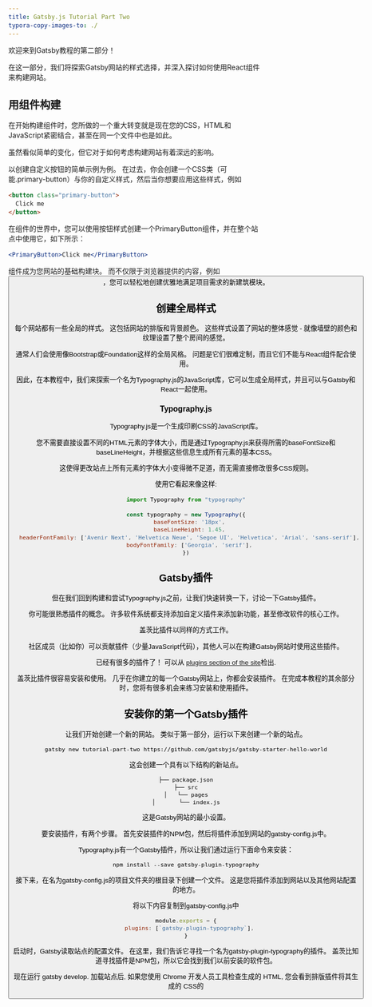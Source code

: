```yaml
---
title: Gatsby.js Tutorial Part Two
typora-copy-images-to: ./
---
```

欢迎来到Gatsby教程的第二部分！

在这一部分，我们将探索Gatsby网站的样式选择，并深入探讨如何使用React组件来构建网站。

## 用组件构建

在开始构建组件时，您所做的一个重大转变就是现在您的CSS，HTML和JavaScript紧密结合，甚至在同一个文件中也是如此。

虽然看似简单的变化，但它对于如何考虑构建网站有着深远的影响。

以创建自定义按钮的简单示例为例。 在过去，你会创建一个CSS类（可能.primary-button）与你的自定义样式，然后当你想要应用这些样式，例如

```html
<button class="primary-button">
  Click me
</button>
```

在组件的世界中，您可以使用按钮样式创建一个PrimaryButton组件，并在整个站点中使用它，如下所示：

```jsx
<PrimaryButton>Click me</PrimaryButton>
```

组件成为您网站的基础构建块。 而不仅限于浏览器提供的内容，例如 <button />，您可以轻松地创建优雅地满足项目需求的新建筑模块。

## 创建全局样式

每个网站都有一些全局的样式。 这包括网站的排版和背景颜色。 这些样式设置了网站的整体感觉 - 就像墙壁的颜色和纹理设置了整个房间的感觉。

通常人们会使用像Bootstrap或Foundation这样的全局风格。 问题是它们很难定制，而且它们不能与React组件配合使用。

因此，在本教程中，我们来探索一个名为Typography.js的JavaScript库，它可以生成全局样式，并且可以与Gatsby和React一起使用。

### Typography.js

Typography.js是一个生成印刷CSS的JavaScript库。

您不需要直接设置不同的HTML元素的字体大小，而是通过Typography.js来获得所需的baseFontSize和baseLineHeight，并根据这些信息生成所有元素的基本CSS。

这使得更改站点上所有元素的字体大小变得微不足道，而无需直接修改很多CSS规则。

使用它看起来像这样:

```javascript
import Typography from "typography"

const typography = new Typography({
  baseFontSize: '18px',
  baseLineHeight: 1.45,
  headerFontFamily: ['Avenir Next', 'Helvetica Neue', 'Segoe UI', 'Helvetica', 'Arial', 'sans-serif'],
  bodyFontFamily: ['Georgia', 'serif'],
})
```

## Gatsby插件

但在我们回到构建和尝试Typography.js之前，让我们快速转换一下，讨论一下Gatsby插件。

你可能很熟悉插件的概念。 许多软件系统都支持添加自定义插件来添加新功能，甚至修改软件的核心工作。

盖茨比插件以同样的方式工作。

社区成员（比如你）可以贡献插件（少量JavaScript代码），其他人可以在构建Gatsby网站时使用这些插件。

已经有很多的插件了！ 可以从 [plugins section of the site](/docs/plugins/)检出.

盖茨比插件很容易安装和使用。 几乎在你建立的每一个Gatsby网站上，你都会安装插件。 在完成本教程的其余部分时，您将有很多机会来练习安装和使用插件。

## 安装你的第一个Gatsby插件

让我们开始创建一个新的网站。 类似于第一部分，运行以下来创建一个新的站点。

    gatsby new tutorial-part-two https://github.com/gatsbyjs/gatsby-starter-hello-world
    

这会创建一个具有以下结构的新站点。

```shell
├── package.json
├── src
│   └── pages
│       └── index.js
```

这是Gatsby网站的最小设置。

要安装插件，有两个步骤。 首先安装插件的NPM包，然后将插件添加到网站的gatsby-config.js中。

Typography.js有一个Gatsby插件，所以让我们通过运行下面命令来安装：

```shell
npm install --save gatsby-plugin-typography
```

接下来，在名为gatsby-config.js的项目文件夹的根目录下创建一个文件。 这是您将插件添加到网站以及其他网站配置的地方。

将以下内容复制到gatsby-config.js中

```javascript
module.exports = {
  plugins: [`gatsby-plugin-typography`],
}
```

启动时，Gatsby读取站点的配置文件。 在这里，我们告诉它寻找一个名为gatsby-plugin-typography的插件。 盖茨比知道寻找插件是NPM包，所以它会找到我们以前安装的软件包。

现在运行 gatsby develop. 加载站点后, 如果您使用 Chrome 开发人员工具检查生成的 HTML, 您会看到排版插件将其生成的 CSS的

<style>
  元素添加到
  
  <head>
    元素中。</p>


    
    <p>
      <img src="typography-styles.png" alt="typography-styles" />
    </p>


    
    <p>
      将以下内容复制到src/pages/index.js中，以便更好地看到Typography.js生成的排版CSS的效果
    </p>


    
    <pre><code class="jsx">import React from "react"

export default () =&gt;
  &lt;div&gt;
    &lt;h1&gt;Richard Hamming on Luck&lt;/h1&gt;
    &lt;div&gt;
      &lt;p&gt;
        From Richard Hamming’s classic and must-read talk, “&lt;a href="http://www.cs.virginia.edu/~robins/YouAndYourResearch.html"&gt;
          You and Your Research
        &lt;/a&gt;”.
      &lt;/p&gt;
      &lt;blockquote&gt;
        &lt;p&gt;
          There is indeed an element of luck, and no, there isn’t. The prepared
          mind sooner or later finds something important and does it. So yes, it
          is luck.{" "}
          &lt;em&gt;
            The particular thing you do is luck, but that you do something is
            not.
          &lt;/em&gt;
        &lt;/p&gt;
      &lt;/blockquote&gt;
    &lt;/div&gt;
    &lt;p&gt;Posted April 09, 2011&lt;/p&gt;
  &lt;/div&gt;
</code></pre>


    
    <p>
      你的网站现在应该是这样的
    </p>


    
    <p>
      <img src="typography-not-centered.png" alt="typography-not-centered" />
    </p>


    
    <p>
      让我们快速改进一下。 许多网站在页面中间有一列文本。 要创建它，请将以下样式添加到src/pages/index.js中的
      
      <div>
        </p>


        
        <pre><code class="jsx{4}">import React from "react"

export default () =&gt;
  &lt;div style={{ margin: '3rem auto', maxWidth: 600 }}&gt;
    &lt;h1&gt;Richard Hamming on Luck&lt;/h1&gt;
    &lt;div&gt;
      &lt;p&gt;
        From Richard Hamming’s classic and must-read talk, “&lt;a href="http://www.cs.virginia.edu/~robins/YouAndYourResearch.html"&gt;
          You and Your Research
        &lt;/a&gt;”.
      &lt;/p&gt;
      &lt;blockquote&gt;
        &lt;p&gt;
          There is indeed an element of luck, and no, there isn’t. The prepared
          mind sooner or later finds something important and does it. So yes, it
          is luck.{" "}
          &lt;em&gt;
            The particular thing you do is luck, but that you do something is
            not.
          &lt;/em&gt;
        &lt;/p&gt;
      &lt;/blockquote&gt;
    &lt;/div&gt;
    &lt;p&gt;Posted April 09, 2011&lt;/p&gt;
  &lt;/div&gt;
</code></pre>


        
        <p>
          <img src="typography-centered.png" alt="basic-typography-centered" />
        </p>


        
        <p>
          啊，这个开始变好看了！
        </p>


        
        <p>
          我们在这里看到的是Typography.js生成的默认的CSS 。 但是，我们可以轻松地定制它。 我们来做吧
        </p>


        
        <p>
          在您的站点中，在 src/utils/ code>处创建一个新目录。 在那里创建一个名为 typography.js 的文件。 在其中添加下面的代码。
        </p>


        
        <pre><code class="javascript">import Typography from "typography"

const typography = new Typography({ baseFontSize: '18px' })

export default typography
</code></pre>


        
        <p>
          然后将这个模块设置为gatsby-plugin-typography作为它的配置在我们的gatsby-config.js文件中使用。
        </p>


        
        <pre><code class="javascript{2..9}">module.exports = {
  plugins: [
    {
      resolve: `gatsby-plugin-typography`,
      options: {
        pathToConfigModule: `src/utils/typography.js`,
      },
    },
  ],
}
</code></pre>


        
        <p>
          停止 gatsby develop ，然后重新启动它，让我们的插件更改生效。
        </p>


        
        <p>
          现在所有的文字字体大小都应该稍大些。 尝试将 baseFontSize 更改为 24px， 所有的元素都被调整大小，因为它们的 font-size是基于baseFontSize的。
        </p>


        
        <p>
          为Typography.js提供了<a href="https://github.com/KyleAMathews/typography.js#published-typographyjs-themes">许多主题</a>. 我们来试试一下吧, 在您的站点的根目录下运行终端命令：
        </p>


        
        <pre><code class="shell">npm install --save typography-theme-bootstrap typography-theme-lawton
</code></pre>


        
        <p>
          要使用Bootstrap主题，请将您的印刷代码更改为：
        </p>


        
        <pre><code class="javascript{2,4}">import Typography from "typography"
import bootstrapTheme from "typography-theme-bootstrap"

const typography = new Typography(bootstrapTheme)

export default typography
</code></pre>


        
        <p>
          <img src="typography-bootstrap.png" alt="typography-bootstrap" />
        </p>


        
        <p>
          主题还可以添加Google字体。 我们与Bootstrap主题一起安装的Lawton主题是这样做的。 用以下替换您的印刷术模块代码，然后重新启动开发服务器（加载新的Google字体所必需的）。
        </p>


        
        <pre><code class="javascript{2-3,5}">import Typography from "typography"
// import bootstrapTheme from "typography-theme-bootstrap"
import lawtonTheme from "typography-theme-lawton"

const typography = new Typography(lawtonTheme)

export default typography
</code></pre>


        
        <p>
          <img src="typography-lawton.png" alt="typography-lawton" />
        </p>


        
        <p>
          Typography.js有超过30个主题！ <a href="http://kyleamathews. github. io/typography. js">试一下</a>或者查看代码的 <a href="https://github. com/KyleAMathews/typography. js#published-typographyjs-themes">完整列表</a>
        </p>


        
        <h2>
          CSS组件
        </h2>


        
        <p>
          盖茨比有丰富的选项可用于样式组件。 让我们来探索三个非常受欢迎的产品选项。 我们将建立一个简单的页面三次，以探索每个样式选项。
        </p>


        
        <p>
          每个都是“CSS-in-JS”中的一个变种，它解决了传统CSS的许多问题。
        </p>


        
        <p>
          他们解决的最重要的问题之一是选择器名称冲突。 使用传统的CSS，您必须小心，不要覆盖站点中其他地方使用的CSS选择器，因为所有CSS选择器都位于同一个全局名称空间中。 这个限制会让你必须小心（并且经常令人困惑）选择器命名方案。
        </p>


        
        <p>
          使用CSS-in-JS，可以避免所有这些，因为CSS选择器会自动限定到其组件。 样式与其组件紧密结合。 这使得知道如何编辑组件的CSS变得非常容易，因为从来没有任何关于如何和在哪里使用CSS的混淆。
        </p>


        
        <p>
          有关CSS-in-JS的一些背景知识，请参见<a href="https://speakerdeck. com/vjeux/react-css-in-js"> Christopher“vjeux”Chedeau 2014年的演讲，激发了这一运动</ a >以及<a href="https://medium. com/seek-blog/a-unified-styling-language-d0c208de2660"> Mark Dalgleish最近发布的“统一样式语言”</a>。</p>


          
          <h3>
            CSS模块
          </h3>


          
          <p>
            我们来开发第一个CSS模块
          </p>


          
          <p>
            从CSS模块主页引用：
          </p>


          
          <blockquote>
            <p>
              CSS模块是一个CSS文件，其中所有类名称和动画名称默认在本地范围内。
            </p>

          </blockquote>


          
          <p>
            CSS模块非常受欢迎，因为它可以让你像平常一样编写CSS，但安全性更高。 该工具自动使类和动画的名称独特，所以你不必担心选择器名称冲突。
          </p>


          
          <p>
            CSS模块被强烈推荐给那些用Gatsby构建的新模块（通常是React）。
          </p>


          
          <p>
            Gatsby开箱即用CSS模块。
          </p>


          
          <p>
            让我们使用CSS模块构建一个页面。
          </p>


          
          <p>
            首先，我们创建一个新的Container组件，我们将使用它来为每个CSS-in-JS示例使用。 在src/components创建一个组件目录，然后在这个目录下创建一个名为container.js的文件并粘贴下面的代码。
          </p>


          
          <pre><code class="javascript">import React from "react"

export default ({ children }) =&gt;
  &lt;div style={{ margin: "3rem auto", maxWidth: 600 }}&gt;
    {children}
  &lt;/div&gt;
</code></pre>


          
          <p>
            然后通过在src/pages/about-css-modules.js中创建一个文件来创建一个新的组件页面：
          </p>


          
          <pre><code class="javascript">import React from "react"

import Container from "../components/container"

export default () =&gt;
  &lt;Container&gt;
    &lt;h1&gt;About CSS Modules&lt;/h1&gt;
    &lt;p&gt;CSS Modules are cool&lt;/p&gt;
  &lt;/Container&gt;
</code></pre>


          
          <p>
            您会注意到我们导入了刚刚创建的Container组件。
          </p>


          
          <p>
            您的页面现在应该如下所示：
          </p>


          
          <p>
            <img src="css-modules-1.png" alt="css-modules-1" />
          </p>


          
          <p>
            我们来创建一个简单的名单，头像和简短的拉丁传记名单。
          </p>


          
          <p>
            首先，我们在src/pages/about-css-modules.module.css中创建CSS的文件。 您会注意到，文件名以.module.css结尾，而不是像普通的.css结尾。 这就是我们如何告诉Gatsby这个CSS文件应该作为CSS模块来处理。
          </p>


          
          <pre><code class="css">.user {
  display: flex;
  align-items: center;
  margin: 0 auto 12px auto;
}

.user:last-child {
  margin-bottom: 0;
}

.avatar {
  flex: 0 0 96px;
  width: 96px;
  height: 96px;
  margin: 0;
}

.description {
  flex: 1;
  margin-left: 18px;
  padding: 12px;
}

.username {
  margin: 0 0 12px 0;
  padding: 0;
}

.excerpt {
  margin: 0;
}
</code></pre>


          
          <p>
            现在将该文件导入我们前面创建的about-css-modules.js页面。 同时记录结果导入，以便我们可以看到处理文件的样子。
          </p>


          
          <pre><code class="javascript">import styles from "./about-css-modules.module.css"
console.log(styles)
</code></pre>


          
          <p>
            如果您在浏览器中打开开发者控制台，您将看到：
          </p>


          
          <p>
            <img src="css-modules-console.png" alt="css-modules-console" />
          </p>


          
          <p>
            如果您将它与我们的CSS文件进行比较，您会看到每个类现在都是导入对象中的一个键，指向一个长字符串，例如 头像指向about-css-modules-module --- avatar ---- hYcv。 这些是CSS模块生成的类名称。 他们保证在您的网站是唯一的。 而且因为你必须导入它们才能使用这些类，所以从来没有任何关于使用某些CSS的问题。
          </p>


          
          <p>
            让我们使用我们的样式来创建一个简单的用户组件。
          </p>


          
          <p>
            让我们在about-css-modules.js页面组件中内联创建新组件。 一般的经验法则是如果你在一个站点的多个地方使用一个组件，它应该在它自己的组件目录中的模块文件中。 但是，如果仅在一个文件中使用，请将其内联创建。
          </p>


          
          <p>
            修改about-css-modules.js，使其如下所示：
          </p>


          
          <pre><code class="jsx{6-17,23-30}">import React from "react"
import styles from "./about-css-modules.module.css"

import Container from "../components/container"

const User = props =&gt;
  &lt;div className={styles.user}&gt;
    &lt;img src={props.avatar} className={styles.avatar} alt="" /&gt;
    &lt;div className={styles.description}&gt;
      &lt;h2 className={styles.username}&gt;
        {props.username}
      &lt;/h2&gt;
      &lt;p className={styles.excerpt}&gt;
        {props.excerpt}
      &lt;/p&gt;
    &lt;/div&gt;
  &lt;/div&gt;

export default () =&gt;
  &lt;Container&gt;
    &lt;h1&gt;About CSS Modules&lt;/h1&gt;
    &lt;p&gt;CSS Modules are cool&lt;/p&gt;
    &lt;User
      username="Jane Doe"
      avatar="https://s3.amazonaws.com/uifaces/faces/twitter/adellecharles/128.jpg"
      excerpt="I'm Jane Doe. Lorem ipsum dolor sit amet, consectetur adipisicing elit."
    /&gt;
    &lt;User
      username="Bob Smith"
      avatar="https://s3.amazonaws.com/uifaces/faces/twitter/vladarbatov/128.jpg"
      excerpt="I'm Bob smith, a vertically aligned type of guy. Lorem ipsum dolor sit amet, consectetur adipisicing elit."
    /&gt;
  &lt;/Container&gt;
</code></pre>


          
          <p>
            现在完成的页面应该如下所示：
          </p>


          
          <p>
            <img src="css-modules-final.png" alt="css-modules-final" />
          </p>


          
          <h3>
            Glamor
          </h3>


          
          <p>
            让我们用<a href="https://github.com/threepointone/glamor">Glamour</a>来创建相同的页面。
          </p>


          
          <p>
            Glamour可以让你在你的组件中使用相同的React支持的Object CSS语法
          </p>


          
          <p>
            首先安装Glamor的Gatsby插件。
          </p>


          
          <pre><code class="shell">npm install --save gatsby-plugin-glamor
</code></pre>


          
          <p>
            然后把它添加到你的gatsby-config.js
          </p>


          
          <pre><code class="javascript{9}">module.exports = {
  plugins: [
    {
      resolve: `gatsby-plugin-typography`,
      options: {
        pathToConfigModule: `src/utils/typography.js`,
      },
    },
    `gatsby-plugin-glamor`,
  ],
}
</code></pre>


          
          <p>
            重新启动gatsby develop命令启用Glamor插件。
          </p>


          
          <p>
            现在在src/pages/about-glamour.js中创建Glamor页面
          </p>


          
          <pre><code class="jsx">import React from "react"

import Container from "../components/container"

export default () =&gt;
  &lt;Container&gt;
    &lt;h1&gt;About Glamor&lt;/h1&gt;
    &lt;p&gt;Glamor is cool&lt;/p&gt;
  &lt;/Container&gt;
</code></pre>


          
          <p>
            让我们添加相同的内联用户组件，但这次使用Glamor的CSS的 prop属性。
          </p>


          
          <pre><code class="jsx{5-26,32-40}">import React from "react"

import Container from "../components/container"

const User = props =&gt;
  &lt;div
    css={{
      display: `flex`,
      alignItems: `center`,
      margin: `0 auto 12px auto`,
      "&:last-child": { marginBottom: 0 }
    }}
  &gt;
    &lt;img
      src={props.avatar}
      css={{ flex: `0 0 96px`, width: 96, height: 96, margin: 0 }}
      alt=""
    /&gt;
    &lt;div css={{ flex: 1, marginLeft: 18, padding: 12 }}&gt;
      &lt;h2 css={{ margin: `0 0 12px 0`, padding: 0 }}&gt;
        {props.username}
      &lt;/h2&gt;
      &lt;p css={{ margin: 0 }}&gt;
        {props.excerpt}
      &lt;/p&gt;
    &lt;/div&gt;
  &lt;/div&gt;

export default () =&gt;
  &lt;Container&gt;
    &lt;h1&gt;About Glamor&lt;/h1&gt;
    &lt;p&gt;Glamor is cool&lt;/p&gt;
    &lt;User
      username="Jane Doe"
      avatar="https://s3.amazonaws.com/uifaces/faces/twitter/adellecharles/128.jpg"
      excerpt="I'm Jane Doe. Lorem ipsum dolor sit amet, consectetur adipisicing elit."
    /&gt;
    &lt;User
      username="Bob Smith"
      avatar="https://s3.amazonaws.com/uifaces/faces/twitter/vladarbatov/128.jpg"
      excerpt="I'm Bob smith, a vertically aligned type of guy. Lorem ipsum dolor sit amet, consectetur adipisicing elit."
    /&gt;
  &lt;/Container&gt;
</code></pre>


          
          <p>
            最后的Glamor页面应该看起来与CSS模块页面相同。
          </p>


          
          <p>
            <img src="glamor-example.png" alt="glamor-example" />
          </p>


          
          <h3>
            样式组件
          </h3>


          
          <p>
            对于我们最后的CSS-in-JS示例，我们将尝试使用样式组件。
          </p>


          
          <p>
            样式组件允许您在组件中使用实际的CSS语法。
          </p>


          
          <p>
            首先，像平常一样，我们将为样式组件安装Gatsby插件。
          </p>


          
          <pre><code class="sh">npm install --save gatsby-plugin-styled-components
</code></pre>


          
          <p>
            然后修改gatsby-config.js。 在我们可以使用样式组件之前，我们需要删除Glamor插件并删除我们创建的Glamor组件页面。 这两个插件相互冲突，因为它们都想在服务器渲染过程中进行控制。
          </p>


          
          <pre><code class="javascript{9}">module.exports = {
  plugins: [
    {
      resolve: `gatsby-plugin-typography`,
      options: {
        pathToConfigModule: `src/utils/typography.js`,
      },
    },
    `gatsby-plugin-styled-components`,
  ],
}
</code></pre>


          
          <p>
            然后在src/pages/about-styled-components.js创建：
          </p>


          
          <pre><code class="jsx">import React from "react"
import styled from "styled-components"

import Container from "../components/container"

const UserWrapper = styled.div`
  display: flex;
  align-items: center;
  margin: 0 auto 12px auto;
  &:last-child {
    margin-bottom: 0;
  }
`

const Avatar = styled.img`
  flex: 0 0 96px;
  width: 96px;
  height: 96px;
  margin: 0;
`

const Description = styled.div`
  flex: 1;
  margin-left: 18px;
  padding: 12px;
`

const Username = styled.h2`
  margin: 0 0 12px 0;
  padding: 0;
`

const Excerpt = styled.p`margin: 0;`

const User = props =&gt;
  &lt;UserWrapper&gt;
    &lt;Avatar src={props.avatar} alt="" /&gt;
    &lt;Description&gt;
      &lt;Username&gt;
        {props.username}
      &lt;/Username&gt;
      &lt;Excerpt&gt;
        {props.excerpt}
      &lt;/Excerpt&gt;
    &lt;/Description&gt;
  &lt;/UserWrapper&gt;

export default () =&gt;
  &lt;Container&gt;
    &lt;h1&gt;About Styled Components&lt;/h1&gt;
    &lt;p&gt;Styled Components is cool&lt;/p&gt;
    &lt;User
      username="Jane Doe"
      avatar="https://s3.amazonaws.com/uifaces/faces/twitter/adellecharles/128.jpg"
      excerpt="I'm Jane Doe. Lorem ipsum dolor sit amet, consectetur adipisicing elit."
    /&gt;
    &lt;User
      username="Bob Smith"
      avatar="https://s3.amazonaws.com/uifaces/faces/twitter/vladarbatov/128.jpg"
      excerpt="I'm Bob smith, a vertically aligned type of guy. Lorem ipsum dolor sit amet, consectetur adipisicing elit."
    /&gt;
  &lt;/Container&gt;

</code></pre>


          
          <h3>
            其他CSS选项
          </h3>


          
          <p>
            Gatsby支持几乎所有可能的样式选项（如果您的CSS选项没有插件，请提供一个！）
          </p>


          
          <ul>
            <li>
              <a href="/packages/gatsby-plugin-sass/">Sass</a>
            </li>

            
            <li>
              <a href="/packages/gatsby-plugin-emotion/">Emotion</a>
            </li>

            
            <li>
              <a href="/packages/gatsby-plugin-jss/">JSS</a>
            </li>

            
            <li>
              <a href="/packages/gatsby-plugin-stylus/">Stylus</a>
            </li>

            
            <li>
              and more!
            </li>

          </ul>


          
          <p>
            现在继续教程的第三部分。
          </p>